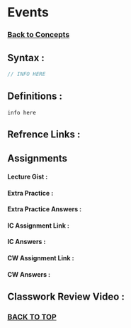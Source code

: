 # Events
### [Back to Concepts](./README.md)

## Syntax :
```JavaScript
// INFO HERE
```
## Definitions :
```
info here
```


## Refrence Links :


## Assignments 


#### Lecture Gist :


#### Extra Practice :


#### Extra Practice Answers :


#### IC Assignment Link : 


#### IC Answers :


#### CW Assignment Link :


#### CW Answers :


## Classwork Review Video :

### [BACK TO TOP](#Events)